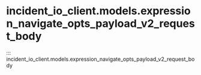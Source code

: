 # incident_io_client.models.expression_navigate_opts_payload_v2_request_body

::: incident_io_client.models.expression_navigate_opts_payload_v2_request_body
